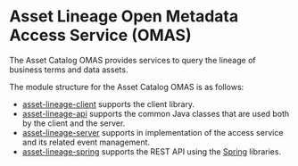 <!-- SPDX-License-Identifier: Apache-2.0 -->

# Asset Lineage Open Metadata Access Service (OMAS)

The Asset Catalog OMAS provides services to query the lineage of business terms and data assets.

The module structure for the Asset Catalog OMAS is as follows:

* [asset-lineage-client](asset-lineage-client) supports the client library.
* [asset-lineage-api](asset-lineage-api) supports the common Java classes that are used both by the client and the server.
* [asset-lineage-server](asset-lineage-server) supports in implementation of the access service and its related event management.
* [asset-lineage-spring](asset-lineage-spring) supports the REST API using the [Spring](../../../developer-resources/Spring.md) libraries.
